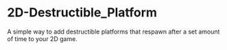 # 2D-Destructible_Platform
A simple way to add destructible platforms that respawn after a set amount of time to your 2D game.
